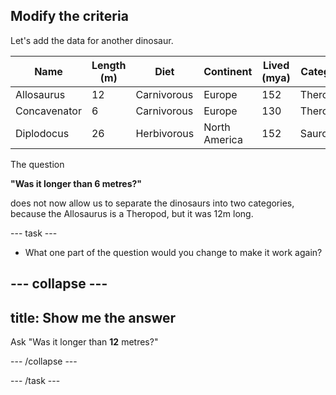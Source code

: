 ## Modify the criteria

Let's add the data for another dinosaur. 

| Name         | Length (m)  | Diet        | Continent      | Lived (mya)  | Category  |
|--------------|-------------|-------------|----------------|--------------|-----------|
| Allosaurus   | 12          | Carnivorous | Europe         | 152          | Theropod  |
| Concavenator | 6           | Carnivorous | Europe         | 130          | Theropod  |
| Diplodocus   | 26          | Herbivorous | North America  | 152          | Sauropod  |


The question

__"Was it longer than 6 metres?"__

does not now allow us to separate the dinosaurs into two categories, because the Allosaurus is a Theropod, but it was 12m long.

--- task ---

+ What one part of the question would you change to make it work again?

--- collapse ---
--- 
title: Show me the answer
---

Ask "Was it longer than **12** metres?"

--- /collapse ---

--- /task ---
